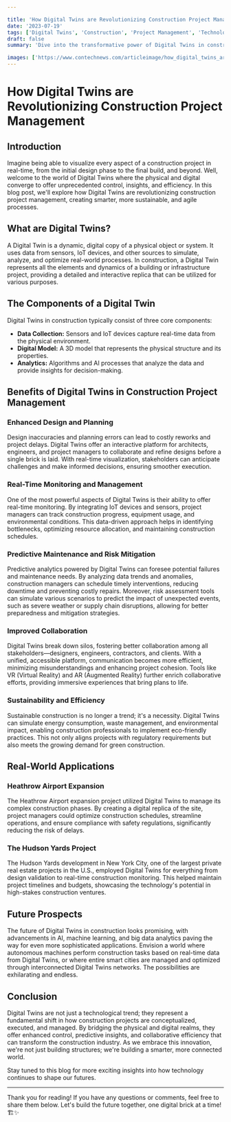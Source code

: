 ```yaml
---

title: 'How Digital Twins are Revolutionizing Construction Project Management'
date: '2023-07-19'
tags: ['Digital Twins', 'Construction', 'Project Management', 'Technology']
draft: false
summary: 'Dive into the transformative power of Digital Twins in construction project management and discover how this technology is reshaping the industry landscape.'

images: ['https://www.contechnews.com/articleimage/how_digital_twins_are_revolutionizing_construction_project_management.webp']
---
```


# How Digital Twins are Revolutionizing Construction Project Management

## Introduction

Imagine being able to visualize every aspect of a construction project in real-time, from the initial design phase to the final build, and beyond. Well, welcome to the world of Digital Twins where the physical and digital converge to offer unprecedented control, insights, and efficiency. In this blog post, we'll explore how Digital Twins are revolutionizing construction project management, creating smarter, more sustainable, and agile processes.

## What are Digital Twins?

A Digital Twin is a dynamic, digital copy of a physical object or system. It uses data from sensors, IoT devices, and other sources to simulate, analyze, and optimize real-world processes. In construction, a Digital Twin represents all the elements and dynamics of a building or infrastructure project, providing a detailed and interactive replica that can be utilized for various purposes.

## The Components of a Digital Twin

Digital Twins in construction typically consist of three core components:

- **Data Collection:** Sensors and IoT devices capture real-time data from the physical environment.
- **Digital Model:** A 3D model that represents the physical structure and its properties.
- **Analytics:** Algorithms and AI processes that analyze the data and provide insights for decision-making.

## Benefits of Digital Twins in Construction Project Management

### Enhanced Design and Planning

Design inaccuracies and planning errors can lead to costly reworks and project delays. Digital Twins offer an interactive platform for architects, engineers, and project managers to collaborate and refine designs before a single brick is laid. With real-time visualization, stakeholders can anticipate challenges and make informed decisions, ensuring smoother execution.

### Real-Time Monitoring and Management

One of the most powerful aspects of Digital Twins is their ability to offer real-time monitoring. By integrating IoT devices and sensors, project managers can track construction progress, equipment usage, and environmental conditions. This data-driven approach helps in identifying bottlenecks, optimizing resource allocation, and maintaining construction schedules.

### Predictive Maintenance and Risk Mitigation

Predictive analytics powered by Digital Twins can foresee potential failures and maintenance needs. By analyzing data trends and anomalies, construction managers can schedule timely interventions, reducing downtime and preventing costly repairs. Moreover, risk assessment tools can simulate various scenarios to predict the impact of unexpected events, such as severe weather or supply chain disruptions, allowing for better preparedness and mitigation strategies.

### Improved Collaboration

Digital Twins break down silos, fostering better collaboration among all stakeholders—designers, engineers, contractors, and clients. With a unified, accessible platform, communication becomes more efficient, minimizing misunderstandings and enhancing project cohesion. Tools like VR (Virtual Reality) and AR (Augmented Reality) further enrich collaborative efforts, providing immersive experiences that bring plans to life.

### Sustainability and Efficiency

Sustainable construction is no longer a trend; it's a necessity. Digital Twins can simulate energy consumption, waste management, and environmental impact, enabling construction professionals to implement eco-friendly practices. This not only aligns projects with regulatory requirements but also meets the growing demand for green construction.

## Real-World Applications

### Heathrow Airport Expansion

The Heathrow Airport expansion project utilized Digital Twins to manage its complex construction phases. By creating a digital replica of the site, project managers could optimize construction schedules, streamline operations, and ensure compliance with safety regulations, significantly reducing the risk of delays.

### The Hudson Yards Project

The Hudson Yards development in New York City, one of the largest private real estate projects in the U.S., employed Digital Twins for everything from design validation to real-time construction monitoring. This helped maintain project timelines and budgets, showcasing the technology's potential in high-stakes construction ventures.

## Future Prospects

The future of Digital Twins in construction looks promising, with advancements in AI, machine learning, and big data analytics paving the way for even more sophisticated applications. Envision a world where autonomous machines perform construction tasks based on real-time data from Digital Twins, or where entire smart cities are managed and optimized through interconnected Digital Twins networks. The possibilities are exhilarating and endless.

## Conclusion

Digital Twins are not just a technological trend; they represent a fundamental shift in how construction projects are conceptualized, executed, and managed. By bridging the physical and digital realms, they offer enhanced control, predictive insights, and collaborative efficiency that can transform the construction industry. As we embrace this innovation, we're not just building structures; we're building a smarter, more connected world.

Stay tuned to this blog for more exciting insights into how technology continues to shape our futures.

---

Thank you for reading! If you have any questions or comments, feel free to share them below. Let's build the future together, one digital brick at a time! 🏗️✨